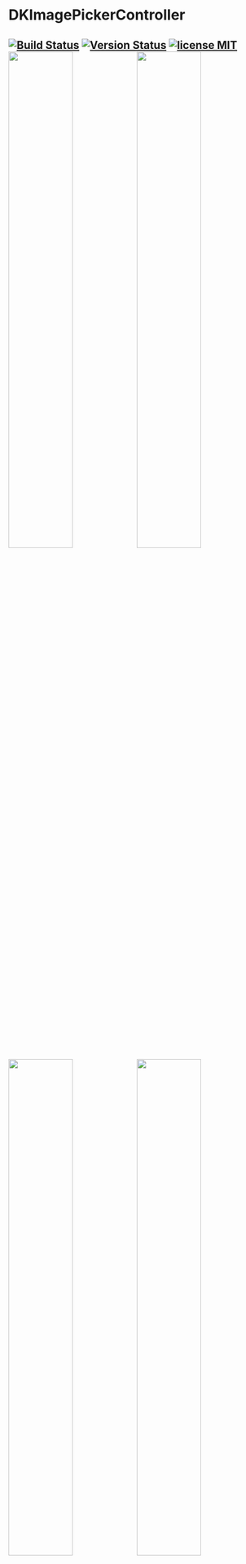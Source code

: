 DKImagePickerController
=======================

 [![Build Status](https://secure.travis-ci.org/zhangao0086/DKImagePickerController.svg)](http://travis-ci.org/zhangao0086/DKImagePickerController) [![Version Status](http://img.shields.io/cocoapods/v/DKImagePickerController.png)][docsLink] [![license MIT](http://img.shields.io/badge/license-MIT-orange.png)][mitLink]
<img width="50%" height="50%" src="https://raw.githubusercontent.com/zhangao0086/DKImagePickerController/develop/Screenshot1.png" /><img width="50%" height="50%" src="https://raw.githubusercontent.com/zhangao0086/DKImagePickerController/develop/Screenshot2.png" />
---
<img width="50%" height="50%" src="https://raw.githubusercontent.com/zhangao0086/DKImagePickerController/develop/Screenshot3.png" /><img width="50%" height="50%" src="https://raw.githubusercontent.com/zhangao0086/DKImagePickerController/develop/Screenshot4.png" />
---
<img width="50%" height="50%" src="https://raw.githubusercontent.com/zhangao0086/DKImagePickerController/develop/Screenshot5.png" /><img width="50%" height="50%" src="https://raw.githubusercontent.com/zhangao0086/DKImagePickerController/develop/Screenshot6.png" />
---
<img width="50%" height="50%" src="https://raw.githubusercontent.com/zhangao0086/DKImagePickerController/develop/Screenshot7.png" /><img width="50%" height="50%" src="https://raw.githubusercontent.com/zhangao0086/DKImagePickerController/develop/Screenshot8.png" />
---


Update for Xcode 6.4 with Swift 1.2
---
## Description
New version! It's A Facebook style Image Picker Controller by Swift.  

## Requirements
* iOS 7.1+
* ARC

## Installation
#### iOS 8 and newer
DKImagePickerController is available on Cocoapods. Simply add the following line to your podfile:

```ruby
# For latest release in cocoapods
pod 'DKImagePickerController'
```

#### iOS 7.x
To use Swift libraries on apps that support iOS 7, you must manually copy the files into your application project.
[CocoaPods only supports Swift on OS X 10.9 and newer, and iOS 8 and newer.](https://github.com/CocoaPods/blog.cocoapods.org/commit/6933ae5ccfc1e0b39dd23f4ec67d7a083975836d)

## Getting Started
#### Initialization and presentation
```swift

let pickerController = DKImagePickerController()

pickerController.didCancelled = { () in
    println("didCancelled")
}

pickerController.didSelectedAssets = { [unowned self] (assets: [DKAsset]) in
    println("didSelectedAssets")
    println(assets)
}

self.presentViewController(pickerController, animated: true) {}

````

#### Customizing

```swift
/// The maximum count of assets which the user will be able to select.
public var maxSelectableCount = 999

/// The type of picker interface to be displayed by the controller.
public var assetType = DKImagePickerControllerAssetType.allAssets

/// If sourceType is Camera will cause the assetType & maxSelectableCount & allowMultipleTypes & defaultSelectedAssets to be ignored.
public var sourceType: DKImagePickerControllerSourceType = .Camera | .Photo

/// Whether allows to select photos and videos at the same time.
public var allowMultipleTypes = true

/// The callback block is executed when user pressed the select button.
public var didSelectedAssets: ((assets: [DKAsset]) -> Void)?

/// The callback block is executed when user pressed the cancel button.
public var didCancelled: (() -> Void)?

/// It will have selected the specific assets.
public var defaultSelectedAssets: [DKAsset]? {
    didSet {
        if let defaultSelectedAssets = self.defaultSelectedAssets {
            for (index, asset) in enumerate(defaultSelectedAssets) {
                if asset.isFromCamera {
                    self.defaultSelectedAssets!.removeAtIndex(index)
                }
            }
            
            self.selectedAssets = defaultSelectedAssets
            self.updateDoneButtonTitle()
        }
    }
}
```

### Quickly take a picture

```swift
pickerController.sourceType = .Camera
```
<img width="50%" height="50%" src="https://raw.githubusercontent.com/zhangao0086/DKImagePickerController/develop/Exhibit2.gif" />

### Hides camera

```swift
pickerController.sourceType = .Photo
```
<img width="50%" height="50%" src="https://raw.githubusercontent.com/zhangao0086/DKImagePickerController/develop/Exhibit1.png" />

## Localization
It has been supported languages so far:

* en.lproj
* zh-Hans.lproj

If you want to add new language, pull request or issue!

## How to use in Objective-C

## Soon to do

* Simply to take a picture!
* It can hide the camera.
* Simple photo browser.

---
Any pull requests to be welcome!!!

## License
DKImagePickerController is released under the MIT license. See LICENSE for details.

[docsLink]:http://cocoadocs.org/docsets/DKImagePickerController
[mitLink]:http://opensource.org/licenses/MIT
